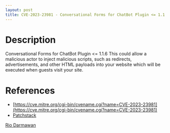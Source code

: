 ```yaml
---
layout: post
title: CVE-2023-23981 - Conversational Forms for ChatBot Plugin <= 1.1.6 - Cross Site Scripting (XSS)
---
```


Description
============
Conversational Forms for ChatBot Plugin <= 1.1.6 This could allow a malicious actor to inject malicious scripts, such as redirects, advertisements, and other HTML payloads into your website which will be executed when guests visit your site.

References
============ 
  * [https://cve.mitre.org/cgi-bin/cvename.cgi?name=CVE-2023-23981](https://cve.mitre.org/cgi-bin/cvename.cgi?name=CVE-2023-23981)
  * [Patchstack](https://patchstack.com/database/vulnerability/conversational-forms/wordpress-conversational-forms-for-chatbot-plugin-1-1-6-cross-site-scripting-xss)



[Rio Darmawan](https://patchstack.com/database/researcher/0f0ce3de-fbab-4348-9729-a5ef92c74b3e)
